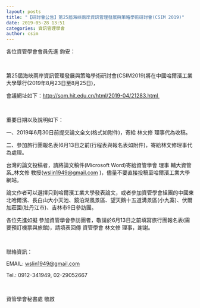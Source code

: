 ```yaml
---
layout: posts
title: "【研討會公告】第25屆海峽兩岸資訊管理發展與策略學術研討會(CSIM 2019)"
date: 2019-05-28 13:51
categories: 資訊管理學會
author: csim
---
```


各位資管學會會員先進 鈞安：

 

第25屆海峽兩岸資訊管理發展與策略學術研討會(CSIM2019)將在中國哈爾濱工業大學舉行(2019年8月23日至8月25日)，

會議網址如下：http://som.hit.edu.cn/html/2019-04/21283.html 

 

重要日期以及說明如下：

一、2019年6月30日前提交論文全文(格式如附件)，寄給 林文修 理事代為收稿。

二、參加旅行團報名表(6月13日之前(行程表與報名表如附件)，寄給林文修理事代為處理。

台灣的論文投稿者，請將論文稿件(Microsoft Word)寄給資管學會 理事 輔大資管系_林文修 教授(wslin1949@gmail.com )，儘量不要直接投稿至哈爾濱工業大學網站。

論文作者可以選擇只到哈爾濱工業大學發表論文，或者參加資管學會組團的中國東北哈爾濱、長白山大小天池、鏡泊湖風景區、望天鵝十五道溝景區(小九寨)、伏爾加莊園(牡丹江市)、吉林市9日參訪團。

各位先進如擬 參加資管學會參訪團者，敬請於6月13日之前填寫旅行團報名表(需要預訂機票與旅館)，請填表回傳 資管學會 林文修 理事，謝謝。

 

聯絡資訊：

EMAIL: wslin1949@gmail.com

Tel.: 0912-341949, 02-29052667

 

資管學會秘書處 敬啟
